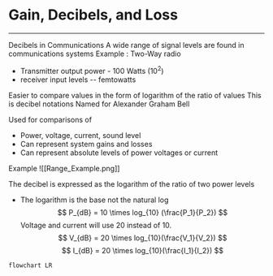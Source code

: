 # Gain, Decibels, and Loss
---
Decibels in Communications
A wide range of signal levels are found in communications systems
Example : Two-Way radio
- Transmitter output power - 100 Watts ($10^2$)
- receiver input levels -- femtowatts

Easier to compare values in the form of logarithm of the ratio of values
	This is decibel notations
	Named for Alexander Graham Bell

Used for comparisons of
- Power, voltage, current, sound level
- Can represent system gains and losses
- Can represent absolute levels of power voltages or current

Example
![[Range_Example.png]]

The decibel is expressed as the logarithm of the ratio of two power levels
- The logarithm is the base not the natural log
$$
P_{dB} = 10 \times log_{10} (\frac{P_1}{P_2})
$$
Voltage and current will use 20 instead of 10.
$$
V_{dB} = 20 \times log_{10}(\frac{V_1}{V_2})
$$
$$
I_{dB} = 20 \times log_{10}(\frac{I_1}{I_2})
$$

```mermaid
flowchart LR

```
